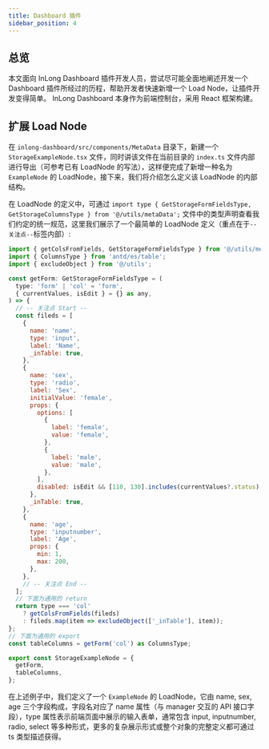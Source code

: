 ```yaml
---
title: Dashboard 插件
sidebar_position: 4
---
```


## 总览

本文面向 InLong Dashboard 插件开发人员，尝试尽可能全面地阐述开发一个 Dashboard 插件所经过的历程，帮助开发者快速新增一个 Load Node，让插件开发变得简单。
InLong Dashboard 本身作为前端控制台，采用 React 框架构建。

## 扩展 Load Node

在 `inlong-dashboard/src/components/MetaData` 目录下，新建一个 `StorageExampleNode.tsx` 文件，同时讲该文件在当前目录的 `index.ts` 文件内部进行导出（可参考已有 LoadNode 的写法），这样便完成了新增一种名为 `ExampleNode` 的 LoadNode，接下来，我们将介绍怎么定义该 LoadNode 的内部结构。

在 LoadNode 的定义中，可通过 `import type { GetStorageFormFieldsType, GetStorageColumnsType } from '@/utils/metaData';` 文件中的类型声明查看我们约定的统一规范，这里我们展示了一个最简单的 LoadNode 定义（重点在于`--关注点--`标签内部）:

```js
import { getColsFromFields, GetStorageFormFieldsType } from '@/utils/metaData';
import { ColumnsType } from 'antd/es/table';
import { excludeObject } from '@/utils';

const getForm: GetStorageFormFieldsType = (
  type: 'form' | 'col' = 'form',
  { currentValues, isEdit } = {} as any,
) => {
  // -- 关注点 Start --
  const fileds = [
    {
      name: 'name',
      type: 'input',
      label: 'Name',
      _inTable: true,
    },
    {
      name: 'sex',
      type: 'radio',
      label: 'Sex',
      initialValue: 'female',
      props: {
        options: [
          {
            label: 'female',
            value: 'female',
          },
          {
            label: 'male',
            value: 'male',
          },
        ],
        disabled: isEdit && [110, 130].includes(currentValues?.status),
      },
      _inTable: true,
    },
    {
      name: 'age',
      type: 'inputnumber',
      label: 'Age',
      props: {
        min: 1,
        max: 200,
      },
    },
    // -- 关注点 End --
  ];
  // 下面为通用的 return
  return type === 'col'
    ? getColsFromFields(fileds)
    : fileds.map(item => excludeObject(['_inTable'], item));
};
// 下面为通用的 export
const tableColumns = getForm('col') as ColumnsType;

export const StorageExampleNode = {
  getForm,
  tableColumns,
};
```

在上述例子中，我们定义了一个 `ExampleNode` 的 LoadNode，它由 name, sex, age 三个字段构成，字段名对应了 name 属性（与 manager 交互的 API 接口字段），type 属性表示前端页面中展示的输入表单，通常包含 input, inputnumber, radio, select 等多种形式，更多的复杂展示形式或整个对象的完整定义都可通过 ts 类型描述获得。
